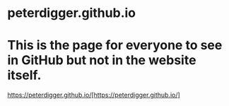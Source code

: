 # peterdigger.github.io

# This is the page for everyone to see in GitHub but not in the website itself.

https://peterdigger.github.io/[https://peterdigger.github.io/]
